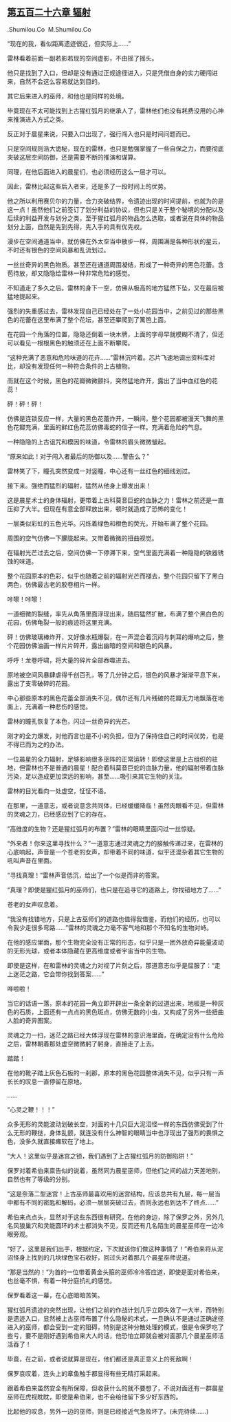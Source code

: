 ## [第五百二十六章 辐射](https://www.xxbiquge.com/11_11222/8942348.html)


  .Shumilou.Co  M.Shumilou.Co

  “现在的我，看似距离遗迹很近，但实际上……”

  雷林看着前面一副若影若现的空间虚影，不由摇了摇头。

  他只是找到了入口，但却是没有通过正规途径进入，只是凭借自身的实力硬闯进来，自然不会这么容易就达到目的。

  其它后来进入的巫师，和他也是同样的处境。

  毕竟现在不太可能找到上古猩红弧月的继承人了，雷林他们也没有耗费没用的心神来推演进入方式之类。

  反正对于晨星来说，只要入口出现了，强行闯入也只是时间问题而已。

  只是空间规则浩大诡秘，现在的雷林，也只是勉强掌握了一些自保之力，而要彻底突破这层空间防御，还是需要不断的推演和谋算。

  同理，在他后面进入的晨星们，也必须经历这么一层才可以。

  因此，雷林比起这些后入者来，还是多了一段时间上的优势。

  他之所以利用赛贝尔的力量，合力突破结界，令遗迹出现的时间提前，也就为的是这一点！虽然他们之前签订了划分利益的协议，但也只是关于整个秘境的分配以及后续的利益开发与划分之类，至于猩红弧月的物品怎么选取，或者说在具体的物品划分上面，自然是先到先得，先入手的具有优先权。

  漫步在空间通道当中，就仿佛在外太空当中散步一样，周围满是各种形状的星云，不时还有银色的空间风暴和乱流划过。

  一丝丝奇异的黑色物质。甚至还在通道周围凝结，形成了一种奇异的黑色花蕾。含苞待放，却又隐隐给雷林一种非常危险的感觉。

  不知道走了多久之后。雷林的身下一空，仿佛从极高的地方猛然下坠，又在最后被猛地提起来。

  强烈的失重感过去，雷林发现自己已经处在了一处小花园当中，之前见过的那些黑色的花蕾在这里布满了整个花坛，甚至还攀爬到了篱笆上面。

  在花园一个角落的位置，隐隐还倒着一块木牌，上面的字母早就模糊不清了，但还可以看见一根根黑色的触须还在上面不断攀爬。

  “这种充满了恶意和危险味道的花卉……”雷林沉吟着。芯片飞速地调出资料库对比，却没有发现任何一种符合条件的上古植物。

  而就在这个时候，黑色的花瓣微微颤抖，突然猛地炸开，露出了当中血红色的花蕊！

  砰！砰！砰！

  仿佛是连锁反应一样，大量的黑色花蕾炸开，一瞬间，整个花园都被漫天飞舞的黑色花瓣充满，里面的鲜红色花蕊仿佛毒蛇的信子一样。充满着危险的气息。

  一种隐隐的上古诅咒和模因的味道，令雷林的眉头微微皱起。

  “原来如此！对于闯入者最后的防御以及……警告么？”

  雷林笑了下，瞳孔突然变成一对竖瞳，中心还有一丝红色的细线划过。

  接下来。强绝而猛烈的辐射，猛然从他身上爆发出来！

  这是晨星术士的身体辐射，更带着上古科莫音巨蛇的血脉之力！雷林之前还是一直压抑了大半。但现在有意全部释放出来，顿时就造成了恐怖的变化！

  一层类似彩虹的五色光华。闪烁着绿色和橙色的荧光，开始布满了整个花园。

  周围的空气仿佛一下朦胧起来。又带着微微的扭曲视觉。

  在辐射光芒过去之后，空间仿佛一下停滞下来，空气里面充满着一种隐隐的铁器锈蚀的味道。

  整个花园原本的色彩，似乎也随着之前的辐射光芒而褪去，整个花园只留下了黑白两色，仿佛最古老的胶卷相片一样。

  咔嚓！咔嚓！

  一道细微的裂缝，率先从角落里面浮现出来，随后猛然扩散，布满了整个黑白色的花园，仿佛龟裂一般的痕迹将这里充满。

  砰！仿佛玻璃棒炸开，又好像水瓶爆裂，在一声混合着沉闷与刺耳的爆响之后，整个花园仿佛油画一样片片碎开，露出幽暗的空间和银色的风暴。

  呼呼！龙卷呼啸，将大量的碎片全部吞噬进去。

  原地被空间风暴肆虐得千创百孔，等了几分钟之后，银色的风暴才渐渐平息下来，露出了支零破碎的花园。

  中心那些原本的黑色花蕾全部消失不见，偶尔还有几片残破的花瓣无力地飘落在地面上，充满着一种悲伤的感觉。

  雷林的瞳孔恢复了本色，闪过一丝奇异的光芒。

  刚才的全力爆发，对他而言也是不小的负担，但为了保持住自己的时间优势，也是不得已而为之的办法。

  一位晨星的全力辐射，足够影响很多巫阵的正常运转！即使这里是上古组织的驻地，但雷林也不是普通的晨星！配合着科莫音巨蛇的血脉力量，他的辐射带着血脉污染，足以造成更加深远的影响，甚至……吸引来其它生物的关注。

  雷林的目光看向一处虚空，怔怔不语。

  在那里，一道意志，或者说意念共同体，已经缓缓降临！虽然肉眼看不见，但雷林的灵魂之力，已经感应到了它的存在。

  “高维度的生物？还是猩红弧月的布置？”雷林的眼睛里面闪过一丝惊疑。

  “外来者！你来这里寻找什么？”一道意志通过灵魂之力的接触传递过来，在雷林的心底响起，声音是一个苍老的女声，却带着不同的味道，似乎还混杂着其它生物的吼叫声音在里面。

  “寻找真理！”雷林声音低沉，给出了一个似是而非的答案。

  “真理？即使是猩红弧月的巫师们，也只是在追寻它的道路上，你找错地方了……”

  苍老的女声叹息着。

  “我没有找错地方，只是上古巫师们的道路也值得我借鉴，而他们的经历，也可以令我少走很多弯路……”雷林的灵魂之力毫不客气地和那个不知名的生物对峙。

  在他的感应里面，那个生物完全没有正常的形态，似乎只是一团外放奇异能量波动的无形光球，或者本体隐藏在更高维度或者宇宙当中的生物。

  即使是这样，在和雷林的灵魂之力对视了片刻之后，那道意志似乎是屈服了：“走上迷茫之路，它会带你找到答案……”

  哗啦啦！

  当它的话语一落，原本的花园一角立即开辟出一条全新的过道出来，地板是一种灰色的石质，上面还有一点点的黑色斑点，仿佛无数的小虫，又构成了另外一些扭曲人脸的奇异图案。

  灵魂之力一扫，迷茫之路已经大体浮现在雷林的意识海里面，在确定没有什么危险之后，雷林朝着那处虚空微微躬了躬身，直接走了上去。

  踏踏！

  在他的靴子踏上灰色石板的一刹那，原本的黑色花园整体消失不见，似乎只有一声长长的叹息一直停留在原地。

  ……

  “心灵之鞭！！！”

  众多无形的灵能波动划破长空，对面的十几只巨大泥沼怪一样的东西仿佛受到了什么无形的鞭挞，身体乱颤，就连没有什么神智的眼睛当中也浮现出了强烈的畏惧之色，没多久就直接瘫软在了地上。

  “大人！这里似乎是迷宫之锁，我们遇到了上古猩红弧月的防御陷阱！”

  保罗对着希伯来禀告似的说着，虽然同为晨星巫师，但他们之间的战力天差地别，自然也有了等级的分别。

  “这是奈落二型迷宫！上古巫师最喜欢用的迷宫结构，应该总共有九层，每一层当中都有不同的密匙和解码，必须一层层突破过去，否则永远也到达不了终点……”

  希伯来点点头，显然对于这些东西很有研究，在他的身边，除了保罗之外，另外几名风狼巢穴和灵能圆环的术士都消失不见，反而还有几名陌生的晨星巫师在一边冷眼旁观。

  “好了，这里是我们出手，根据约定，下次就该你们做这种事情了！”希伯来将从泥沼怪身上找到的几块绿色宝石收好，回过头对着那几个晨星巫师说道。

  “那是当然的！”为首的一位带着黄金头箍的巫师冷冷答应道，即使是面对希伯来，也丝毫不惧，有着一种分庭抗礼的感觉。

  保罗看着这一幕，在心底暗暗苦笑。

  猩红弧月遗迹的突然出现，让他们之前的作战计划几乎立即失效了一大半，而特别是遗迹入口，显然被上古巫师布置了什么隐秘的术式，一旦确认不是通过正确途径进入的巫师，都会受到一定的阻碍，特别是这种分散处理的模式，很是令保罗吃了些亏，要不是刚好遇到希伯来大人的话，他恐怕立即就会被对面那几个晨星巫师活活吞了！

  毕竟，在之前，或者说就算是现在，他们都还是真正意义上的死敌啊！

  保罗哀叹着，连头上的章鱼触手都显得有些无精打采起来。

  跟着希伯来虽然安全有所保障，但收获什么的就不要想了，不说对面还有一群晨星巫师在虎视眈眈，即使是希伯来，也不会给他留下多少好东西的。

  比起他的叹息，另外一边的巫师，则是已经接近气急败坏了。(未完待续……)

  
